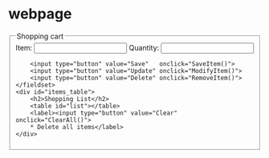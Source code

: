 # webpage
<!doctype html>
<html lang="en-US">
<head>
<title>HTML5 Local Storage Project</title>
<meta charset="UTF-8">
<meta name="viewport" content="width=device-width, initial-scale=1, shrink-to-fit=no">
<meta name="rating" content="General">
<meta name="expires" content="never">
<meta name="language" content="English, EN">
<meta name="description" content="Shopping cart project with HTML5 and JavaScript">
<meta name="keywords" content="HTML5,CSS,JavaScript, html5 session storage, html5 local storage">
<meta name="author" content="dcwebmakers.com">
<script src="Storage.js"></script>
<link rel="stylesheet" href="StorageStyle.css">
</head>
  <form name="ShoppingList">
    <fieldset>
        <legend>Shopping cart</legend>
        <label>Item: <input type="text" name="name"></label>
        <label>Quantity: <input type="text" name="data"></label>

        <input type="button" value="Save"   onclick="SaveItem()">
        <input type="button" value="Update" onclick="ModifyItem()">
        <input type="button" value="Delete" onclick="RemoveItem()">
    </fieldset>
    <div id="items_table">
        <h2>Shopping List</h2>
        <table id="list"></table>
        <label><input type="button" value="Clear" onclick="ClearAll()">
        * Delete all items</label>
    </div>
</form>
<body onload="doShowAll()">
<body onload="doShowAll()">
